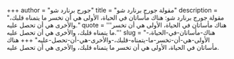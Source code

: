 +++
author = "جورج برنارد شو"
title = "مقولة جورج برنارد شو"
description = "مقولة جورج برنارد شو: هناك مأساتان في الحياة، الأولى هي أن تخسر ما يتمناه قلبك، والأخرى هي أن تحصل عليه."
quote = '''هناك مأساتان في الحياة، الأولى هي أن تخسر ما يتمناه قلبك، والأخرى هي أن تحصل عليه.'''
slug = "هناك-مأساتان-في-الحياة،-الأولى-هي-أن-تخسر-ما-يتمناه-قلبك،-والأخرى-هي-أن-تحصل-عليه"
+++
هناك مأساتان في الحياة، الأولى هي أن تخسر ما يتمناه قلبك، والأخرى هي أن تحصل عليه.
